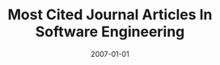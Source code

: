 ---
title: "Most Cited Journal Articles In Software Engineering"
date: 2007-01-01
venue: ""
paperurl: https://doi.org/10.1016/j.infsof.2006.08.005
authors: "Claes Wohlin, Sebastian G Elbaum and Martin J Shepperd"
awards: ""
---